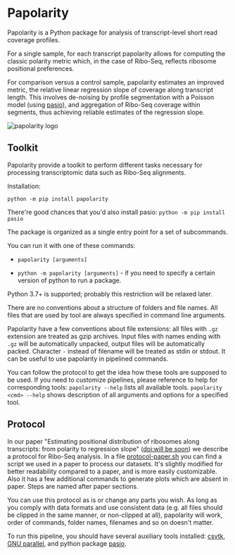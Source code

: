 # Papolarity
Papolarity is a Python package for analysis of transcript-level short read coverage profiles.

For a single sample, for each transcript papolarity allows for computing the classic polarity metric which, in the case of Ribo-Seq, reflects ribosome positional preferences.

For comparison versus a control sample, papolarity estimates an improved metric, the relative linear regression slope of coverage along transcript length. This involves de-noising by profile segmentation with a Poisson model (using [pasio](https://github.com/autosome-ru/pasio/)), and aggregation of Ribo-Seq coverage within segments, thus achieving reliable estimates of the regression slope.

![papolarity logo](supplementary_files/papolarity_logo.png)

## Toolkit

Papolarity provide a toolkit to perform different tasks necessary for processing transcriptomic data such as Ribo-Seq alignments.

Installation:
```
python -m pip install papolarity
```

There're good chances that you'd also install pasio: `python -m pip install pasio`

The package is organized as a single entry point for a set of subcommands.

You can run it with one of these commands:

* `papolarity [arguments]`

* `python -m papolarity [arguments]` - if you need to specify a certain version of python to run a package.

Python 3.7+ is supported; probably this restriction will be relaxed later.

There are no conventions about a structure of folders and file names. All files that are used by tool are always specified in command line arguments.

Papolarity have a few conventions about file extensions: all files with `.gz` extension are treated as gzip archives. Input files with names ending with `.gz` will be automatically unpacked, output files will be automatically packed. Character `-` instead of filename will be treated as stdin or stdout. It can be useful to use papolarity in pipelined commands.

You can follow the protocol to get the idea how these tools are supposed to be used. If you need to customize pipelines, please reference to help for corresponding tools:
`papolarity --help` lists all available tools. `papolarity <cmd> --help` shows description of all arguments and options for a specified tool.

## Protocol

In our paper "Estimating positional distribution of ribosomes along transcripts: from polarity to regression slope" ([doi:will be soon](...)) we describe a protocol for Ribo-Seq analysis. In a file [protocol-paper.sh](https://github.com/autosome-ru/papolarity/blob/master/protocol-paper.sh) you can find a script we used in a paper to process our datasets. It's slightly modified for better readability compared to a paper, and is more easily customizable. Also it has a few additional commands to generate plots which are absent in paper. Steps are named after paper sections.

You can use this protocol as is or change any parts you wish. As long as you comply with data formats and use consistent data (e.g. all files should be clipped in the same manner, or non-clipped at all), papolarity will work, order of commands, folder names, filenames and so on doesn't matter.

To run this pipeline, you should have several auxiliary tools installed: [csvtk](https://bioinf.shenwei.me/csvtk/), [GNU parallel](https://www.gnu.org/software/parallel/), and python package [pasio](https://github.com/autosome-ru/pasio/).

